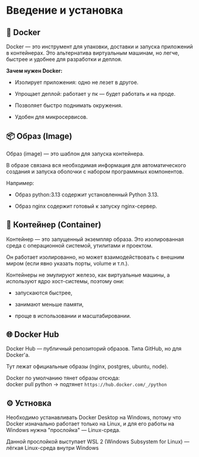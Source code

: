 # Введение и установка

## 🐳 Docker
Docker — это инструмент для упаковки, доставки и запуска приложений в контейнерах. Это альтернатива виртуальным машинам, но легче, быстрее и удобнее для разработки и деплоя.

**Зачем нужен Docker:**
- Изолирует приложения: одно не лезет в другое.

- Упрощает деплой: работает у пк — будет работать и на проде.

- Позволяет быстро поднимать окружения.

- Удобен для микросервисов.

## 📦 Образ (Image)

Образ (image) — это шаблон для запуска контейнера.

В образе связана вся необходимая информация для автоматического создания и запуска оболочки с набором программных компонентов.

Например:

* Образ python:3.13 содержит установленный Python 3.13.

* Образ nginx содержит готовый к запуску nginx-сервер.

## 🧱 Контейнер (Container)

Контейнер — это запущенный экземпляр образа. Это изолированная среда с операционной системой, утилитами и проектом.

Он работает изолированно, но может взаимодействовать с внешним миром (если явно указать порты, volume и т.п.).

Контейнеры не эмулируют железо, как виртуальные машины, а используют ядро хост-системы, поэтому они:

* запускаются быстрее,

* занимают меньше памяти,

* проще в использовании и масштабировании.

## 🌐 Docker Hub

Docker Hub — публичный репозиторий образов. Типа GitHub, но для Docker'а.  

Тут лежат официальные образы (nginx, postgres, ubuntu, node).

Docker по умолчанию тянет образы отсюда:  
docker pull python → подтянет `https://hub.docker.com/_/python`

## ⚙️ Устновка

Необходимо устанавливать Docker Desktop на Windows, потому что Docker изначально работает только на Linux, и для его работы на Windows нужна "прослойка" — Linux-среда.

Данной прослойкой выступает WSL 2 (Windows Subsystem for Linux) — лёгкая Linux-среда внутри Windows